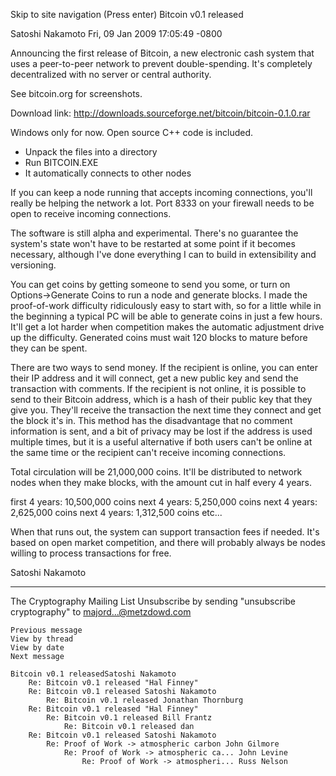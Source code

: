 
Skip to site navigation (Press enter)
Bitcoin v0.1 released

Satoshi Nakamoto Fri, 09 Jan 2009 17:05:49 -0800

Announcing the first release of Bitcoin, a new electronic cash
system that uses a peer-to-peer network to prevent double-spending.
It's completely decentralized with no server or central authority.


See bitcoin.org for screenshots.

Download link:
http://downloads.sourceforge.net/bitcoin/bitcoin-0.1.0.rar

Windows only for now.  Open source C++ code is included.

- Unpack the files into a directory
- Run BITCOIN.EXE
- It automatically connects to other nodes

If you can keep a node running that accepts incoming connections,
you'll really be helping the network a lot.  Port 8333 on your
firewall needs to be open to receive incoming connections.

The software is still alpha and experimental.  There's no guarantee
the system's state won't have to be restarted at some point if it
becomes necessary, although I've done everything I can to build in
extensibility and versioning.

You can get coins by getting someone to send you some, or turn on
Options->Generate Coins to run a node and generate blocks.  I made
the proof-of-work difficulty ridiculously easy to start with, so
for a little while in the beginning a typical PC will be able to
generate coins in just a few hours.  It'll get a lot harder when
competition makes the automatic adjustment drive up the difficulty.
Generated coins must wait 120 blocks to mature before they can be
spent.

There are two ways to send money.  If the recipient is online, you
can enter their IP address and it will connect, get a new public
key and send the transaction with comments.  If the recipient is
not online, it is possible to send to their Bitcoin address, which
is a hash of their public key that they give you.  They'll receive
the transaction the next time they connect and get the block it's
in.  This method has the disadvantage that no comment information
is sent, and a bit of privacy may be lost if the address is used
multiple times, but it is a useful alternative if both users can't
be online at the same time or the recipient can't receive incoming
connections.

Total circulation will be 21,000,000 coins.  It'll be distributed
to network nodes when they make blocks, with the amount cut in half
every 4 years.

first 4 years: 10,500,000 coins
next 4 years: 5,250,000 coins
next 4 years: 2,625,000 coins
next 4 years: 1,312,500 coins
etc...

When that runs out, the system can support transaction fees if
needed.  It's based on open market competition, and there will
probably always be nodes willing to process transactions for free.

Satoshi Nakamoto


---------------------------------------------------------------------
The Cryptography Mailing List
Unsubscribe by sending "unsubscribe cryptography" to majord...@metzdowd.com

    Previous message
    View by thread
    View by date
    Next message

    Bitcoin v0.1 releasedSatoshi Nakamoto
        Re: Bitcoin v0.1 released "Hal Finney"
        Re: Bitcoin v0.1 released Satoshi Nakamoto
            Re: Bitcoin v0.1 released Jonathan Thornburg
        Re: Bitcoin v0.1 released "Hal Finney"
            Re: Bitcoin v0.1 released Bill Frantz
                Re: Bitcoin v0.1 released dan
        Re: Bitcoin v0.1 released Satoshi Nakamoto
            Re: Proof of Work -> atmospheric carbon John Gilmore
                Re: Proof of Work -> atmospheric ca... John Levine
                    Re: Proof of Work -> atmospheri... Russ Nelson


